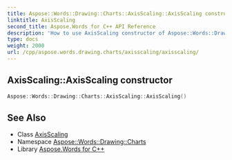 ```yaml
---
title: Aspose::Words::Drawing::Charts::AxisScaling::AxisScaling constructor
linktitle: AxisScaling
second_title: Aspose.Words for C++ API Reference
description: 'How to use AxisScaling constructor of Aspose::Words::Drawing::Charts::AxisScaling class in C++.'
type: docs
weight: 2000
url: /cpp/aspose.words.drawing.charts/axisscaling/axisscaling/
---
```

## AxisScaling::AxisScaling constructor




```cpp
Aspose::Words::Drawing::Charts::AxisScaling::AxisScaling()
```

## See Also

* Class [AxisScaling](../)
* Namespace [Aspose::Words::Drawing::Charts](../../)
* Library [Aspose.Words for C++](../../../)
